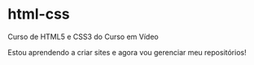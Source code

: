# html-css
 Curso de HTML5 e CSS3 do Curso em Vídeo

Estou aprendendo a criar sites e agora vou gerenciar meu repositórios!